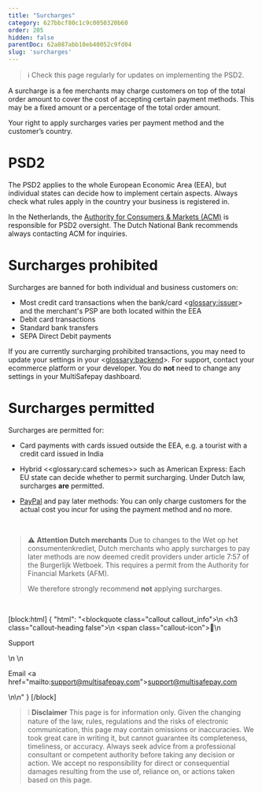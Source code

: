 ```yaml
---
title: "Surcharges"
category: 627bbcf80c1c9c0050320b60
order: 205
hidden: false
parentDoc: 62a087abb10eb40052c9fd04
slug: 'surcharges'
---
```

> ℹ️ ​Check this page regularly for updates on implementing the PSD2. 

A surcharge is a fee merchants may charge customers on top of the total order amount to cover the cost of accepting certain payment methods. This may be a fixed amount or a percentage of the total order amount.

Your right to apply surcharges varies per payment method and the customer’s country. 

# PSD2

The PSD2 applies to the whole European Economic Area (EEA), but individual states can decide how to implement certain aspects. Always check what rules apply in the country your business is registered in. 

In the Netherlands, the [Authority for Consumers & Markets (ACM)](https://www.acm.nl) is responsible for PSD2 oversight. The Dutch National Bank recommends always contacting ACM for inquiries. 

# Surcharges prohibited

Surcharges are banned for both individual and business customers on:

- Most credit card transactions when the bank/card <<glossary:issuer>> and the merchant's PSP are both located within the EEA
- Debit card transactions 
- Standard bank transfers 
- SEPA Direct Debit payments 

If you are currently surcharging prohibited transactions, you may need to update your settings in your <<glossary:backend>>. For support, contact your ecommerce platform or your developer. 
You do **not** need to change any settings in your MultiSafepay dashboard.

# Surcharges permitted

Surcharges are permitted for:

- Card payments with cards issued outside the EEA, e.g. a tourist with a credit card issued in India

- Hybrid <<glossary:card schemes>> such as American Express: Each EU state can decide whether to permit surcharging. Under Dutch law, surcharges **are** permitted.

- [PayPal](/docs/paypal/) and pay later methods: You can only charge customers for the actual cost you incur for using the payment method and no more.

<br>

> ⚠️ **Attention Dutch merchants** 
> Due to changes to the Wet op het consumentenkrediet, Dutch merchants who apply surcharges to pay later methods are now deemed credit providers under article 7:57 of the Burgerlijk Wetboek. This requires a permit from the Authority for Financial Markets (AFM).
>
> We therefore strongly recommend **not** applying surcharges.
<br>


[block:html]
{
  "html": "<blockquote class=\"callout callout_info\">\n    <h3 class=\"callout-heading false\">\n        <span class=\"callout-icon\">💬</span>\n        <p>Support</p>\n    </h3>\n    <p>Email <a href=\"mailto:support@multisafepay.com\">support@multisafepay.com</a></p>\n</blockquote>\n"
}
[/block]

> ❕ **Disclaimer** 
> This page is for information only. 
> Given the changing nature of the law, rules, regulations and the risks of electronic communication, this page may contain omissions or inaccuracies. We took great care in writing it, but cannot guarantee its completeness, timeliness, or accuracy. 
> Always seek advice from a professional consultant or competent authority before taking any decision or action. 
> We accept no responsibility for direct or consequential damages resulting from the use of, reliance on, or actions taken based on this page. 

